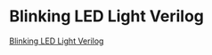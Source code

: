 # Blinking LED Light Verilog
[Blinking LED Light Verilog](https://aiwithcloud.com/2022/09/19/blinking_led_light_verilog/)